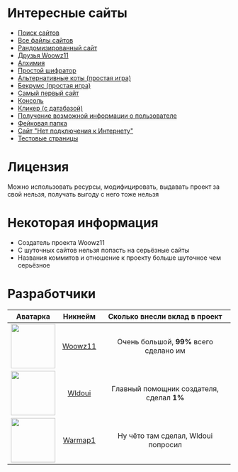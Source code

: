 # Интересные сайты

* [Поиск сайтов](https://woowz11.github.io/woowzsite/quaere.html) 
* [Все файлы сайтов](https://woowz11.github.io/woowzsite/woowzsite_files.html) 
* [Рандомизированный сайт](https://woowz11.github.io/woowzsite/random.html) 
* [Друзья Woowz11](https://woowz11.github.io/woowzsite/woowz_friends_tierlist.html) 
* [Алхимия](https://woowz11.github.io/woowzsite/alchemy.html) 
* [Простой шифратор](https://woowz11.github.io/woowzsite/text-scripts.html) 
* [Альтернативные коты (простая игра)](https://woowz11.github.io/woowzsite/alternative-cats.html)
* [Бекрумс (простая игра)](https://woowz11.github.io/woowzsite/woowzbackrooms.html)  
* [Самый первый сайт](https://woowz11.github.io/woowzsite/site_woowz11.html)
* [Консоль](https://woowz11.github.io/woowzsite/console.html) 
* [Кликер (с датабазой)](https://woowz11.github.io/woowzsite/clicker-databasetest.html) 
* [Получение возможной информации о пользователе](https://woowz11.github.io/woowzsite/deonon.html) 
* [Фейковая папка](https://woowz11.github.io/woowzsite/real-folder.html) 
* [Сайт "Нет подключения к Интернету"](https://woowz11.github.io/woowzsite/nointernet.html) 
* [Тестовые страницы](https://woowz11.github.io/woowzsite/systems_pages.html) 

# Лицензия
Можно использовать ресурсы, модифицировать, выдавать проект за свой нельзя, получать выгоду с него тоже нельзя

# Некоторая информация
* Создатель проекта Woowz11
* С шуточных сайтов нельзя попасть на серьёзные сайты
* Названия коммитов и отношение к проекту больше шуточное чем серьёзное

# Разработчики
|                                           Аватарка                                       |               Никнейм               |       Сколько внесли вклад в проект       |
|:----------------------------------------------------------------------------------------:|:-----------------------------------:|:-----------------------------------------:|
|<img src="https://avatars.githubusercontent.com/u/52042904?v=4"  width="100" height="100">|[Woowz11](https://github.com/Woowz11)| Очень большой, **99%** всего сделано им   |
|<img src="https://avatars.githubusercontent.com/u/115502577?v=4" width="100" height="100">|[Wldoui](https://github.com/wldoui)  | Главный помощник создателя, сделал **1%** |
|<img src="https://avatars.githubusercontent.com/u/154255275?v=4" width="100" height="100">|[Warmap1](https://github.com/warmap1)| Ну чёто там сделал, Wldoui попросил       |